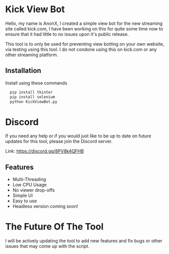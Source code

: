 
# Kick View Bot

Hello, my name is AnonX, I created a simple view bot for the new streaming site called kick.com, I have been working on this for quite some time now to ensure that it had little to no issues upon it's public release.

This tool is to only be used for preventing view botting on your own website, via testing using this tool. I do not condone using this on kick.com or any other streaming platform.

## Installation

Install using these commands

```bash
  pip install tkinter
  pip install selenium
  python KickViewBot.py

```

# Discord
If you need any help or if you would just like to be up to date on future updates for this tool, please join the Discord server.

Link: https://discord.gg/8PV8k4QFHB

## Features

- Multi-Threading
- Low CPU Usage
- No viewer drop-offs
- Simple UI
- Easy to use
- Headless version coming soon!

# The Future Of The Tool
I will be actively updating the tool to add new features and fix bugs or other issues that may come up with the script.
    
